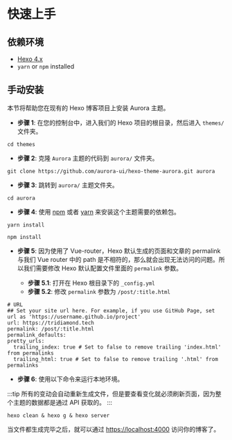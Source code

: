 # 快速上手

## 依赖环境

- [Hexo 4.x](https://hexo.io/)
- `yarn` or `npm` installed

## 手动安装

本节将帮助您在现有的 Hexo 博客项目上安装 Aurora 主题。

- **步骤 1**: 在您的控制台中，进入我们的 Hexo 项目的根目录，然后进入 `themes/` 文件夹。

```shell:no-line-numbers
cd themes
```

- **步骤 2**: 克隆 `Aurora` 主题的代码到 `aurora/` 文件夹。

```shell:no-line-numbers
git clone https://github.com/aurora-ui/hexo-theme-aurora.git aurora
```

- **步骤 3**: 跳转到 `aurora/` 主题文件夹。

```shell:no-line-numbers
cd aurora
```

- **步骤 4**: 使用 [npm](https://www.npmjs.cn/getting-started/installing-node/) 或者 [yarn](https://www.yarnpkg.cn/getting-started/install) 来安装这个主题需要的依赖包。

<CodeGroup>
  <CodeGroupItem title="YARN">

```shell:no-line-numbers
yarn install
```

  </CodeGroupItem>

  <CodeGroupItem title="NPM">

```shell:no-line-numbers
npm install
```

  </CodeGroupItem>
</CodeGroup>

- **步骤 5**: 因为使用了 Vue-router，Hexo 默认生成的页面和文章的 permalink 与我们 Vue router 中的 path 是不相符的，那么就会出现无法访问的问题。所以我们需要修改 Hexo 默认配置文件里面的 `permalink` 参数。

  - **步骤 5.1**: 打开在 Hexo 根目录下的 `_config.yml`
  - **步骤 5.2**: 修改 `permalink` 参数为 `/post/:title.html`

```yaml:no-line-numbers{4}
# URL
## Set your site url here. For example, if you use GitHub Page, set url as 'https://username.github.io/project'
url: https://tridiamond.tech
permalink: /post/:title.html
permalink_defaults:
pretty_urls:
  trailing_index: true # Set to false to remove trailing 'index.html' from permalinks
  trailing_html: true # Set to false to remove trailing '.html' from permalinks
```

- **步骤 6**: 使用以下命令来运行本地环境。

:::tip
所有的变动会自动重新生成文件，但是要查看变化就必须刷新页面，因为整个主题的数据都是通过 API 获取的。
:::

```shell:no-line-numbers
hexo clean & hexo g & hexo server
```

当文件都生成完毕之后，就可以通过 [https://localhost:4000](https://localhost:4000) 访问你的博客了。
